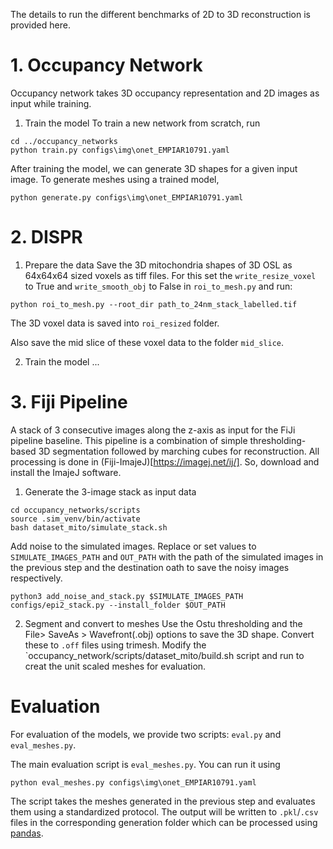 The details to run the different benchmarks of 2D to 3D reconstruction is provided here. 

# 1. Occupancy Network
Occupancy network takes 3D occupancy representation and 2D images as input while training.  
1. Train the model
To train a new network from scratch, run
```
cd ../occupancy_networks
python train.py configs\img\onet_EMPIAR10791.yaml
```
After training the model, we can generate 3D shapes for a given input image. 
To generate meshes using a trained model, 
```
python generate.py configs\img\onet_EMPIAR10791.yaml
```

# 2. DISPR

1. Prepare the data 
Save the 3D mitochondria shapes of 3D OSL as 64x64x64 sized voxels as tiff files. For this set the `write_resize_voxel` to True and `write_smooth_obj` to False in `roi_to_mesh.py` and run: 
```
python roi_to_mesh.py --root_dir path_to_24nm_stack_labelled.tif 
```
The 3D voxel data is saved into `roi_resized` folder.

Also save the mid slice of these voxel data to the folder `mid_slice`. 

2. Train the model
...

# 3. Fiji Pipeline

A stack of 3 consecutive images along the z-axis as input for the FiJi pipeline baseline. This pipeline is a combination of simple thresholding-based 3D segmentation followed by marching cubes for reconstruction. All processing is done in (Fiji-ImajeJ)[https://imagej.net/ij/]. So, download and install the ImajeJ software. 

1.  Generate the 3-image stack as input data

```
cd occupancy_networks/scripts
source .sim_venv/bin/activate
bash dataset_mito/simulate_stack.sh

```
Add noise to the simulated images. Replace or set values to `SIMULATE_IMAGES_PATH` and `OUT_PATH` with the path of the simulated images in the previous step and the destination oath to save the noisy images respectively. 
```
python3 add_noise_and_stack.py $SIMULATE_IMAGES_PATH configs/epi2_stack.py --install_folder $OUT_PATH

```
2. Segment and convert to meshes
Use the Ostu thresholding and the File> SaveAs > Wavefront(.obj) options to save the 3D shape. 
Convert these to `.off` files using trimesh. Modify the `occupancy_network/scripts/dataset_mito/build.sh script and run to creat the unit scaled meshes for evaluation. 


# Evaluation
For evaluation of the models, we provide two scripts: `eval.py` and `eval_meshes.py`.

The main evaluation script is `eval_meshes.py`.
You can run it using
```
python eval_meshes.py configs\img\onet_EMPIAR10791.yaml
```
The script takes the meshes generated in the previous step and evaluates them using a standardized protocol.
The output will be written to `.pkl`/`.csv` files in the corresponding generation folder which can be processed using [pandas](https://pandas.pydata.org/).



